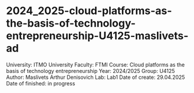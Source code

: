 # 2024_2025-cloud-platforms-as-the-basis-of-technology-entrepreneurship-U4125-maslivets-ad
University: ITMO University
Faculty: FTMI
Course: Cloud platforms as the basis of technology entrepreneurship
Year: 2024/2025
Group: U4125
Author: Maslivets Arthur Denisovich
Lab: Lab1
Date of create: 29.04.2025
Date of finished: in progress
